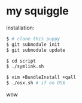 my squiggle
===========

installation:

```bash
$ # clone this puppy
$ git submodule init
$ git submodule update

$ cd script
$ ./symlink.sh

$ vim +BundleInstall +qall
$ ./osx.sh # if on OSX
```

wow
